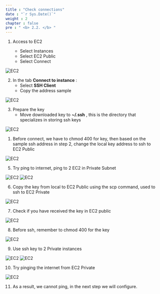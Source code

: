 ```yaml
---
title : "Check connections"
date : "`r Sys.Date()`"
weight : 2
chapter : false
pre : " <b> 2.2. </b> "
---
```


1. Access to EC2

    - Select Instances
    - Select EC2 Public
    - Select Connect

![EC2](/images/202/001.png)

2. In the tab **Connect to instance** :
    - Select **SSH Client**
    - Copy the address sample

![EC2](/images/202/002.png)

3. Prepare the key
    - Move downloaded key to **~/.ssh** , this is the directory that specializes in storing ssh keys

![EC2](/images/202/003.png)

1. Before connect, we have to chmod 400 for key, then based on the sample ssh address in step 2, change the local key address to ssh to EC2 Public

![EC2](/images/202/004.png)

5. Try ping to internet, ping to 2 EC2 in Private Subnet

![EC2](/images/202/005.png)
![EC2](/images/202/006.png)

6. Copy the key from local to EC2 Public using the scp command, used to ssh to EC2 Private

![EC2](/images/202/007.png)

7. Check if you have received the key in EC2 public

![EC2](/images/202/008.png)

8. Before ssh, remember to chmod 400 for the key

![EC2](/images/202/009.png)

9. Use ssh key to 2 Private instances

![EC2](/images/202/010.png)
![EC2](/images/202/011.png)

10. Try pinging the internet from EC2 Private

![EC2](/images/202/012.png)

11. As a result, we cannot ping, in the next step we will configure.